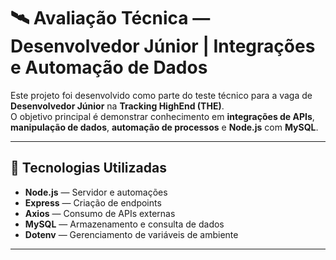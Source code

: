 # 🛰️ Avaliação Técnica — Desenvolvedor Júnior | Integrações e Automação de Dados

Este projeto foi desenvolvido como parte do teste técnico para a vaga de **Desenvolvedor Júnior** na **Tracking HighEnd (THE)**.  
O objetivo principal é demonstrar conhecimento em **integrações de APIs**, **manipulação de dados**, **automação de processos** e **Node.js** com **MySQL**.

---

## 🚀 Tecnologias Utilizadas

- **Node.js** — Servidor e automações
- **Express** — Criação de endpoints
- **Axios** — Consumo de APIs externas
- **MySQL** — Armazenamento e consulta de dados
- **Dotenv** — Gerenciamento de variáveis de ambiente

---
